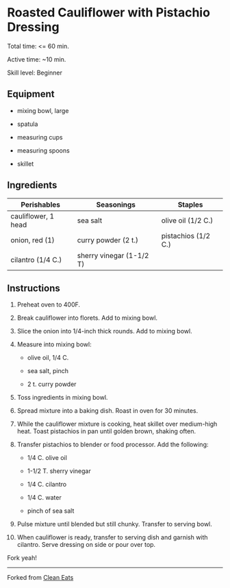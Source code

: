 # Roasted Cauliflower with Pistachio Dressing

Total time: <= 60 min.

Active time: ~10 min.

Skill level: Beginner

## Equipment

* mixing bowl, large

* spatula

* measuring cups

* measuring spoons

* skillet


## Ingredients


| Perishables           | Seasonings           | Staples                          |
|---                    |---                   | ---                          |
| cauliflower, 1 head   | sea salt             | olive oil (1/2 C.)    |
| onion, red (1)        | curry powder (2 t.)  | pistachios (1/2 C.)             |
| cilantro (1/4 C.)     | sherry vinegar (1-1/2 T)|   |


## Instructions 

1. Preheat oven to 400F.

2. Break cauliflower into florets. Add to mixing bowl.

3. Slice the onion into 1/4-inch thick rounds. Add to mixing bowl.

4. Measure into mixing bowl: 

    * olive oil, 1/4 C.

    * sea salt, pinch

    * 2 t. curry powder

5. Toss ingredients in mixing bowl. 

6. Spread mixture into a baking dish. Roast in oven for 30 minutes. 

7. While the cauliflower mixture is cooking, heat skillet over medium-high heat. Toast pistachios in pan until golden brown, shaking often.

8. Transfer pistachios to blender or food processor. Add the following: 

    * 1/4 C. olive oil

    * 1-1/2 T. sherry vinegar

    * 1/4 C. cilantro

    * 1/4 C. water

    * pinch of sea salt

9. Pulse mixture until blended but still chunky. Transfer to serving bowl.

10. When cauliflower is ready, transfer to serving dish and garnish with cilantro. Serve dressing on side or pour over top. 

Fork yeah!

---

Forked from [Clean Eats](https://amzn.to/2CUBTAc)

